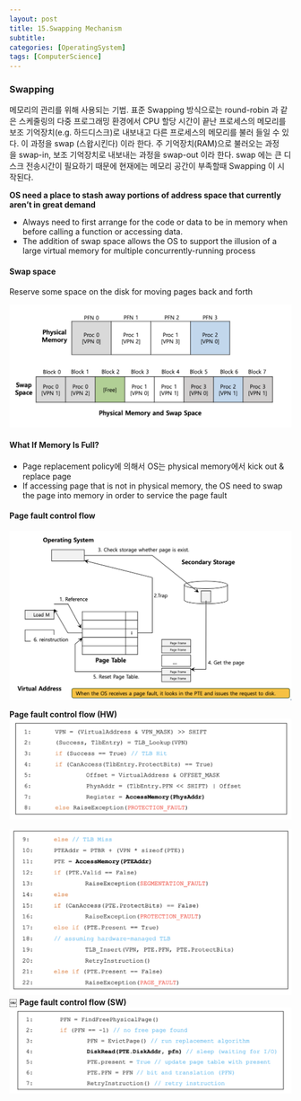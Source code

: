 ```yaml
---
layout: post
title: 15.Swapping Mechanism
subtitle: 
categories: [OperatingSystem]
tags: [ComputerScience]
---
```


### Swapping
메모리의 관리를 위해 사용되는 기법. 표준 Swapping 방식으로는 round-robin 과 같은 스케줄링의 다중 프로그래밍 환경에서 CPU 할당 시간이 끝난 프로세스의 메모리를 보조 기억장치(e.g. 하드디스크)로 내보내고 다른 프로세스의 메모리를 불러 들일 수 있다.
이 과정을 swap (스왑시킨다) 이라 한다. 주 기억장치(RAM)으로 불러오는 과정을 swap-in, 보조 기억장치로 내보내는 과정을 swap-out 이라 한다. swap 에는 큰 디스크 전송시간이 필요하기 때문에 현재에는 메모리 공간이 부족할때 Swapping 이 시작된다.


**OS need a place to stash away portions of address space that currently aren’t in great demand**
- Always need to first arrange for the code or data to be in memory when before calling a function or accessing data. 
- The addition of swap space allows the OS to support the illusion of a large virtual memory for multiple concurrently-running process  

#### Swap space
Reserve some space on the disk for moving pages back and forth

![1.1](/assets/images/os/21.1.png)


#### What If Memory Is Full?
- Page replacement policy에 의해서 OS는 physical memory에서 kick out & replace page
- If accessing page that is not in physical memory, the OS need to swap the page into memory in order to service the page fault


#### Page fault control flow
![1.1](/assets/images/os/21.2.png)

**Page fault control flow (HW)**
![1.1](/assets/images/os/21.3.png)

![1.1](/assets/images/os/21.4.png)
￼
**Page fault control flow (SW)**
![1.1](/assets/images/os/21.5.png)